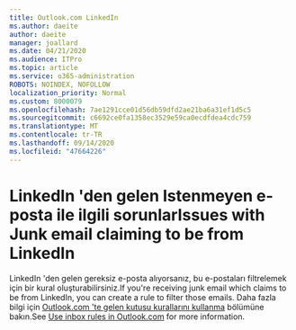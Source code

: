 ```yaml
---
title: Outlook.com LinkedIn
ms.author: daeite
author: daeite
manager: joallard
ms.date: 04/21/2020
ms.audience: ITPro
ms.topic: article
ms.service: o365-administration
ROBOTS: NOINDEX, NOFOLLOW
localization_priority: Normal
ms.custom: 8000079
ms.openlocfilehash: 7ae1291cce01d56db59dfd2ae21ba6a31ef1d5c5
ms.sourcegitcommit: c6692ce0fa1358ec3529e59ca0ecdfdea4cdc759
ms.translationtype: MT
ms.contentlocale: tr-TR
ms.lasthandoff: 09/14/2020
ms.locfileid: "47664226"
---
```

# <a name="issues-with-junk-email-claiming-to-be-from-linkedin"></a><span data-ttu-id="f87fa-102">LinkedIn 'den gelen Istenmeyen e-posta ile ilgili sorunlar</span><span class="sxs-lookup"><span data-stu-id="f87fa-102">Issues with Junk email claiming to be from LinkedIn</span></span>

<span data-ttu-id="f87fa-103">LinkedIn 'den gelen gereksiz e-posta alıyorsanız, bu e-postaları filtrelemek için bir kural oluşturabilirsiniz.</span><span class="sxs-lookup"><span data-stu-id="f87fa-103">If you're receiving junk email which claims to be from LinkedIn, you can create a rule to filter those emails.</span></span>
<span data-ttu-id="f87fa-104">Daha fazla bilgi için [Outlook.com 'te gelen kutusu kurallarını kullanma](https://aka.ms/OutlookComInboxRules) bölümüne bakın.</span><span class="sxs-lookup"><span data-stu-id="f87fa-104">See [Use inbox rules in Outlook.com](https://aka.ms/OutlookComInboxRules) for more information.</span></span>


